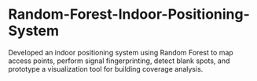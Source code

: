 # Random-Forest-Indoor-Positioning-System
Developed an indoor positioning system using Random Forest to map access points, perform signal fingerprinting, detect blank spots, and prototype a visualization tool for building coverage analysis.
